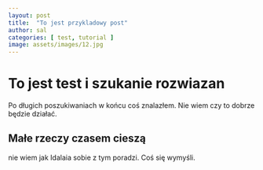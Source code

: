 ```yaml
---
layout: post
title:  "To jest przykladowy post"
author: sal
categories: [ test, tutorial ]
image: assets/images/12.jpg
---
```


# To jest test i szukanie rozwiazan
Po długich poszukiwaniach w końcu coś znalazłem. Nie wiem czy to dobrze będzie działać.

## Małe rzeczy czasem cieszą

nie wiem jak Idalaia sobie z tym poradzi. Coś się wymyśli.
<!--stackedit_data:
eyJoaXN0b3J5IjpbLTg2NjYxNTgxM119
-->